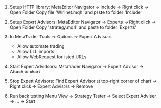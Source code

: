 1. 	Setup HTTP library:
	MetaEditor Navigator -> Include -> Right click -> Open Folder
	Copy file 'Wininet.mqh' and paste to folder 'Include'

2.	Setup Expert Advisors:
	MetaEditor Navigator -> Experts -> Right click -> Open Folder
	Copy 'strategy.mq4' and paste to folder 'Experts'
	
3. 	In MetaTrader Tools -> Options -> Expert Advisors
	- Allow automate trading
	- Allow DLL imports
	- Allow WebRequest for listed URLs

4. 	Start Expert Advidsors:
	Metatrader Navigator -> Expert Advisor -> Attach to chart

5. 	Stop Expert Advisors:
	Find Expert Advisor at top-right corner of chart -> Right click -> Expert Advisors -> Remove

6.  Run back testing
    Menu View -> Strategy Tester -> Select Expert Adviser -> ... -> Start 
    
